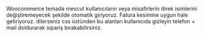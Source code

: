 Woocommerce temada mevcut kullanıcıların veya misafirlerin direk isimlerini değiştiremeyecek şekilde otomatik giriyoruz. Fatura kesimine uygun hale getiriyoruz. dilerseniz css üstünden bu alanları kullanıcıda gizleyin telefon + mail doldurarak sipariş bırakabilirsiniz.
